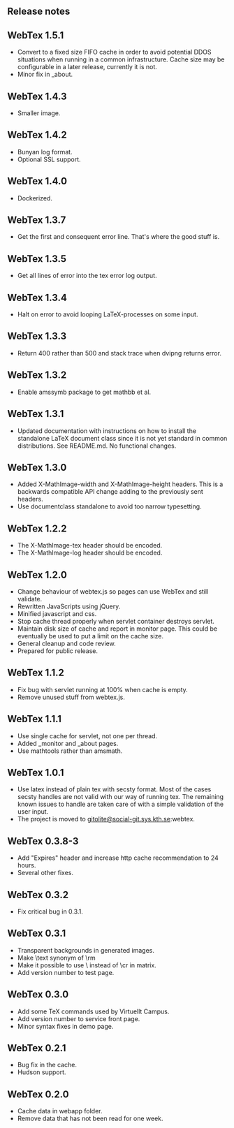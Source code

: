 Release notes
-------------

## WebTex 1.5.1

* Convert to a fixed size FIFO cache in order to avoid potential DDOS
  situations when running in a common infrastructure. Cache size may
  be configurable in a later release, currently it is not.
* Minor fix in _about.

## WebTex 1.4.3

* Smaller image.

## WebTex 1.4.2

* Bunyan log format.
* Optional SSL support.

## WebTex 1.4.0

* Dockerized.

## WebTex 1.3.7

* Get the first and consequent error line. That's where the good stuff is.

## WebTex 1.3.5

* Get all lines of error into the tex error log output.

## WebTex 1.3.4

* Halt on error to avoid looping LaTeX-processes on some input.

## WebTex 1.3.3

* Return 400 rather than 500 and stack trace when dvipng returns error.

## WebTex 1.3.2

* Enable amssymb package to get mathbb et al.

## WebTex 1.3.1

* Updated documentation with instructions on how to install the standalone
  LaTeX document class since it is not yet standard in common distributions.
  See README.md. No functional changes.

## WebTex 1.3.0

* Added X-MathImage-width and X-MathImage-height headers. This is a 
  backwards compatible API change adding to the previously sent headers.
* Use documentclass standalone to avoid too narrow typesetting.

## WebTex 1.2.2

* The X-MathImage-tex header should be encoded.
* The X-MathImage-log header should be encoded.

## WebTex 1.2.0

* Change behaviour of webtex.js so pages can use WebTex and still validate.
* Rewritten JavaScripts using jQuery.
* Minified javascript and css.
* Stop cache thread properly when servlet container destroys servlet.
* Maintain disk size of cache and report in monitor page. This could be
  eventually be used to put a limit on the cache size.
* General cleanup and code review.
* Prepared for public release.

## WebTex 1.1.2

* Fix bug with servlet running at 100% when cache is empty.
* Remove unused stuff from webtex.js.

## WebTex 1.1.1

* Use single cache for servlet, not one per thread.
* Added _monitor and _about pages.
* Use mathtools rather than amsmath.

## WebTex 1.0.1

* Use latex instead of plain tex with secsty format. Most of the cases
  secsty handles are not valid with our way of running tex. The remaining
  known issues to handle are taken care of with a simple validation of
  the user input.
* The project is moved to gitolite@social-git.sys.kth.se:webtex.

## WebTex 0.3.8-3

* Add "Expires" header and increase http cache recommendation to 24 hours.
* Several other fixes.

## WebTex 0.3.2

* Fix critical bug in 0.3.1. 

## WebTex 0.3.1

* Transparent backgrounds in generated images.
* Make \text synonym of \rm
* Make it possible to use \\ instead of \cr in matrix.
* Add version number to test page.

## WebTex 0.3.0

* Add some TeX commands used by Virtuellt Campus. 
* Add version number to service front page.
* Minor syntax fixes in demo page.

## WebTex 0.2.1

* Bug fix in the cache.
* Hudson support.

## WebTex 0.2.0

* Cache data in webapp folder.
* Remove data that has not been read for one week.
